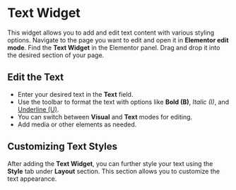 # Text Widget

This widget allows you to add and edit text content with various styling options. Navigate to the page you want to edit and open it in **Elementor edit mode**. Find the **Text Widget** in the Elementor panel. Drag and drop it into the desired section of your page.

## Edit the Text  
- Enter your desired text in the **Text** field.  
- Use the toolbar to format the text with options like **Bold (B)**, *Italic (I)*, and <u>Underline (U)</u>.
- You can switch between **Visual** and **Text** modes for editing.
- Add media or other elements as needed.


## Customizing Text Styles  
After adding the **Text Widget**, you can further style your text using the **Style** tab under **Layout** section. This section allows you to customize the text appearance.
